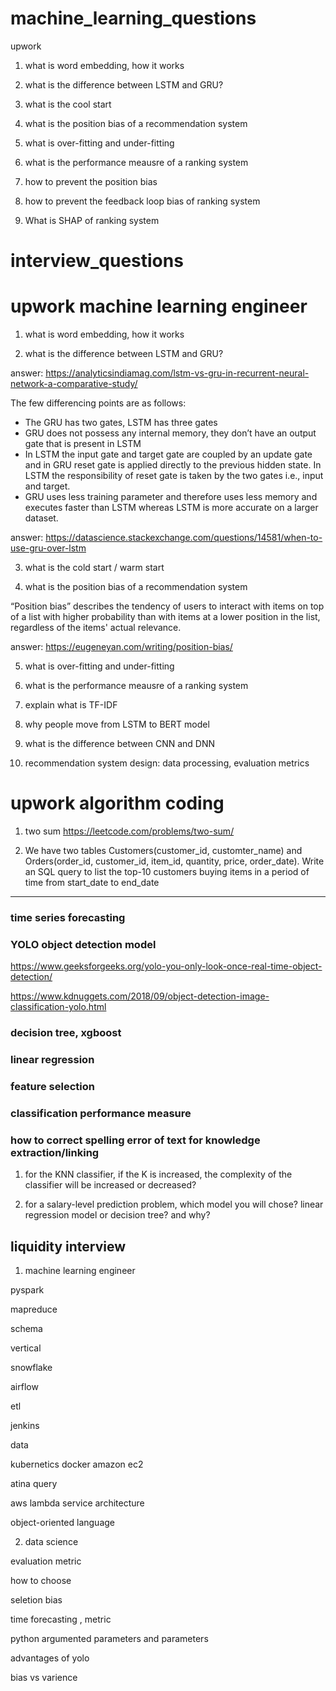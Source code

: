 # machine_learning_questions

upwork


1. what is word embedding, how it works
2. what is the difference between LSTM and GRU?


3. what is the cool start 


4. what is the position bias of a recommendation system


5. what is over-fitting and under-fitting


6. what is the performance meausre of a ranking system 


7. how to prevent the position bias

8. how to prevent the feedback loop bias of ranking system


9. What is SHAP of ranking system


# interview_questions

# upwork machine learning engineer


1. what is word embedding, how it works

2. what is the difference between LSTM and GRU?

answer: https://analyticsindiamag.com/lstm-vs-gru-in-recurrent-neural-network-a-comparative-study/

The few differencing points are as follows:
* The GRU has two gates, LSTM has three gates
* GRU does not possess any internal memory, they don’t have an output gate that is present in LSTM
* In LSTM the input gate and target gate are coupled by an update gate and in GRU reset gate is applied directly to the previous hidden state. In LSTM the responsibility of reset gate is taken by the two gates i.e., input and target. 
* GRU uses less training parameter and therefore uses less memory and executes faster than LSTM whereas LSTM is more accurate on a larger dataset.

answer: https://datascience.stackexchange.com/questions/14581/when-to-use-gru-over-lstm

3. what is the cold start / warm start


4. what is the position bias of a recommendation system


“Position bias” describes the tendency of users to interact with items on top of a list with higher probability than with items at a lower position in the list, regardless of the items' actual relevance.


answer: https://eugeneyan.com/writing/position-bias/


5. what is over-fitting and under-fitting


6. what is the performance meausre of a ranking system 

1. explain what is TF-IDF

2. why people move from LSTM to BERT model

3. what is the difference between CNN and DNN

4. recommendation system design: data processing, evaluation metrics



# upwork algorithm coding 

1. two sum https://leetcode.com/problems/two-sum/

2. We have two tables Customers(customer_id, customter_name) and Orders(order_id, customer_id, item_id, quantity, price, order_date). Write an SQL query to list the top-10 customers buying items in a period of time from start_date to end_date


-----------


### time series forecasting

### YOLO object detection model

https://www.geeksforgeeks.org/yolo-you-only-look-once-real-time-object-detection/

https://www.kdnuggets.com/2018/09/object-detection-image-classification-yolo.html

### decision tree, xgboost


### linear regression


### feature selection

### classification performance measure


### how to correct spelling error of text for knowledge extraction/linking


1. for the KNN classifier, if the K is increased, the complexity of the classifier will be increased or decreased?


2. for a salary-level prediction problem, which model you will chose? linear regression model or decision tree? and why?

## liquidity interview


1. machine learning engineer

pyspark

mapreduce

schema

vertical 

snowflake 

airflow

etl

jenkins

data

kubernetics docker amazon ec2

atina query 

aws lambda service architecture

object-oriented language

2. data science 

evaluation metric

how to choose

seletion bias

time forecasting , metric

python argumented parameters and parameters

advantages of yolo

bias vs varience
